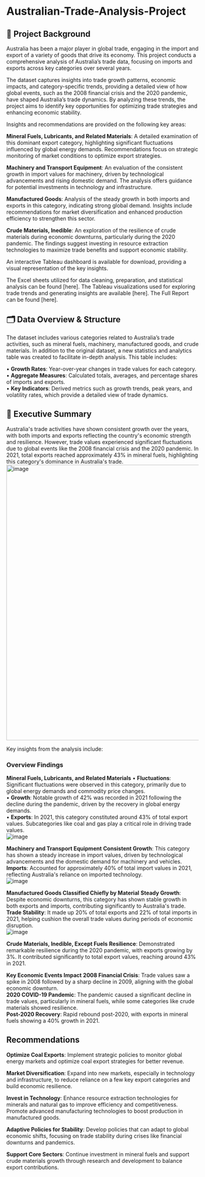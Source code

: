 # Australian-Trade-Analysis-Project
## 📄 Project Background
Australia has been a major player in global trade, engaging in the import and export of a variety of goods that drive its economy. This project conducts a comprehensive analysis of Australia’s trade data, focusing on imports and exports across key categories over several years.

The dataset captures insights into trade growth patterns, economic impacts, and category-specific trends, providing a detailed view of how global events, such as the 2008 financial crisis and the 2020 pandemic, have shaped Australia’s trade dynamics. By analyzing these trends, the project aims to identify key opportunities for optimizing trade strategies and enhancing economic stability.

Insights and recommendations are provided on the following key areas:

**Mineral Fuels, Lubricants, and Related Materials**: A detailed examination of this dominant export category, highlighting significant fluctuations influenced by global energy demands. Recommendations focus on strategic monitoring of market conditions to optimize export strategies.

**Machinery and Transport Equipment**: An evaluation of the consistent growth in import values for machinery, driven by technological advancements and rising domestic demand. The analysis offers guidance for potential investments in technology and infrastructure.

**Manufactured Goods**: Analysis of the steady growth in both imports and exports in this category, indicating strong global demand. Insights include recommendations for market diversification and enhanced production efficiency to strengthen this sector.

**Crude Materials, Inedible**: An exploration of the resilience of crude materials during economic downturns, particularly during the 2020 pandemic. The findings suggest investing in resource extraction technologies to maximize trade benefits and support economic stability.

An interactive Tableau dashboard is available for download, providing a visual representation of the key insights.

The Excel sheets utilized for data cleaning, preparation, and statistical analysis can be found [here].
The Tableau visualizations used for exploring trade trends and generating insights are available [here].
The Full Report can be found [here].


## 🗂️ Data Overview & Structure
The dataset includes various categories related to Australia’s trade activities, such as mineral fuels, machinery, manufactured goods, and crude materials. In addition to the original dataset, a new statistics and analytics table was created to facilitate in-depth analysis. This table includes:

• **Growth Rates**: Year-over-year changes in trade values for each category. <br/>
• **Aggregate Measures**: Calculated totals, averages, and percentage shares of imports and exports. <br/>
• **Key Indicators**: Derived metrics such as growth trends, peak years, and volatility rates, which provide a detailed view of trade dynamics. <br/>


## 📌 Executive Summary
Australia's trade activities have shown consistent growth over the years, with both imports and exports reflecting the country's economic strength and resilience. However, trade values experienced significant fluctuations due to global events like the 2008 financial crisis and the 2020 pandemic. In 2021, total exports reached approximately 43% in mineral fuels, highlighting this category's dominance in Australia's trade.
<img width="720" alt="image" src="https://github.com/user-attachments/assets/380ea036-3348-4e14-b2cf-7513f81dadb0">


Key insights from the analysis include:
### Overview Findings
**Mineral Fuels, Lubricants, and Related Materials**
• **Fluctuations**: Significant fluctuations were observed in this category, primarily due to global energy demands and commodity price changes.<br/>
• **Growth**: Notable growth of 42% was recorded in 2021 following the decline during the pandemic, driven by the recovery in global energy demands.<br/>
• **Exports**: In 2021, this category constituted around 43% of total export values. Subcategories like coal and gas play a critical role in driving trade values.<br/>
![image](https://github.com/user-attachments/assets/981270fc-78e2-4184-85dc-e98b6dc86b58)

**Machinery and Transport Equipment**
**Consistent Growth**: This category has shown a steady increase in import values, driven by technological advancements and the domestic demand for machinery and vehicles.<br/>
**Imports**: Accounted for approximately 40% of total import values in 2021, reflecting Australia's reliance on imported technology.<br/>
![image](https://github.com/user-attachments/assets/e5a1d584-db3d-48ca-8942-4b8c0e8020c2)

**Manufactured Goods Classified Chiefly by Material**
**Steady Growth**: Despite economic downturns, this category has shown stable growth in both exports and imports, contributing significantly to Australia's trade.<br/>
**Trade Stability**: It made up 20% of total exports and 22% of total imports in 2021, helping cushion the overall trade values during periods of economic disruption.<br/>
![image](https://github.com/user-attachments/assets/deb35793-3603-4cd1-916a-dca8a05ae174)

**Crude Materials, Inedible, Except Fuels**
**Resilience**: Demonstrated remarkable resilience during the 2020 pandemic, with exports growing by 3%. It contributed significantly to total export values, reaching around 43% in 2021.<br/>


**Key Economic Events Impact**
**2008 Financial Crisis**: Trade values saw a spike in 2008 followed by a sharp decline in 2009, aligning with the global economic downturn.<br/>
**2020 COVID-19 Pandemic**: The pandemic caused a significant decline in trade values, particularly in mineral fuels, while some categories like crude materials showed resilience.<br/>
**Post-2020 Recovery**: Rapid rebound post-2020, with exports in mineral fuels showing a 40% growth in 2021.<br/>

## Recommendations
**Optimize Coal Exports**: Implement strategic policies to monitor global energy markets and optimize coal export strategies for better revenue.<br/>

**Market Diversification**: Expand into new markets, especially in technology and infrastructure, to reduce reliance on a few key export categories and build economic resilience.<br/>

**Invest in Technology**: Enhance resource extraction technologies for minerals and natural gas to improve efficiency and competitiveness. Promote advanced manufacturing technologies to boost production in manufactured goods.<br/>

**Adaptive Policies for Stability**: Develop policies that can adapt to global economic shifts, focusing on trade stability during crises like financial downturns and pandemics.

**Support Core Sectors**: Continue investment in mineral fuels and support crude materials growth through research and development to balance export contributions.<br/>

